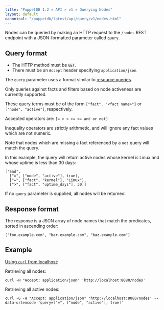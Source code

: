 ```yaml
---
title: "PuppetDB 1.2 » API » v1 » Querying Nodes"
layout: default
canonical: "/puppetdb/latest/api/query/v1/nodes.html"
---
```


[resource]: ./resources.html
[curl]: ../curl.html#using-curl-from-localhost-non-sslhttp

Nodes can be queried by making an HTTP request to the `/nodes` REST
endpoint with a JSON-formatted parameter called `query`.

## Query format

* The HTTP method must be `GET`.
* There must be an `Accept` header specifying `application/json`.

The `query` parameter uses a format similar to [resource queries][resource].

Only queries against facts and filters based on node activeness are currently
supported.

These query terms must be of the form `["fact", "<fact name>"]` or `["node", "active"]`,
respectively.

Accepted operators are: `[= > < >= <= and or not]`

Inequality operators are strictly arithmetic, and will ignore any fact values
which are not numeric.

Note that nodes which are missing a fact referenced by a `not` query will match
the query.

In this example, the query will return active nodes whose kernel is Linux and whose uptime is less
than 30 days:

    ["and",
      ["=", ["node", "active"], true],
      ["=", ["fact", "kernel"], "Linux"],
      [">", ["fact", "uptime_days"], 30]]

If no `query` parameter is supplied, all nodes will be returned.

## Response format

The response is a JSON array of node names that match the predicates, sorted
in ascending order:

`["foo.example.com", "bar.example.com", "baz.example.com"]`

## Example

[Using `curl` from localhost][curl]:

Retrieving all nodes:

    curl -H "Accept: application/json" 'http://localhost:8080/nodes'

Retrieving all active nodes:

    curl -G -H "Accept: application/json" 'http://localhost:8080/nodes' --data-urlencode 'query=["=", ["node", "active"], true]'
